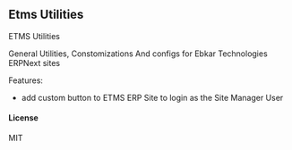 ## Etms Utilities

ETMS Utilities

 General Utilities, Constomizations And configs for Ebkar Technologies ERPNext sites

 Features:
 - add custom button to ETMS ERP Site to login as the Site Manager User 

#### License

MIT